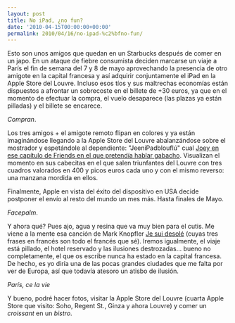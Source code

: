 ```yaml
---
layout: post
title: No iPad, ¿no fun?
date: '2010-04-15T00:00:00+00:00'
permalink: 2010/04/16/no-ipad-%c2%bfno-fun/
---
```

Esto son unos amigos que quedan en un Starbucks después de comer en un japo. En un ataque de fiebre consumista deciden marcarse un viaje a París el fin de semana del 7 y 8 de mayo aprovechando la presencia de otro amigote en la capital francesa y así adquirir conjuntamente el iPad en la Apple Store del Louvre. Incluso esos tíos y sus maltrechas economías están dispuestos a afrontar un sobrecoste en el billete de +30 euros, ya que en el momento de efectuar la compra, el vuelo desaparece (las plazas ya están pilladas) y el billete se encarece.

_Compran_.

Los tres amigos + el amigote remoto flipan en colores y ya están imaginándose llegando a la Apple Store del Louvre abalanzándose sobre el mostrador y espetándole al dependiente: "JeeniPadblouflú" cual [Joey en ese capítulo de Friends en el que pretendía hablar gabacho](http://www.metacafe.com/watch/126762/joey_trying_to_talk_french/). Visualizan el momento en sus cabecitas en el que salen triunfantes del Louvre con tres cuadros valorados en 400 y picos euros cada uno y con el mismo reverso: una manzana mordida en ellos.

Finalmente, Apple en vista del éxito del dispositivo en USA decide postponer el envío al resto del mundo un mes más. Hasta finales de Mayo.

_Facepalm_.

Y ahora qué? Pues ajo, agua y resina que va muy bien para el cutis. Me viene a la mente esa canción de Mark Knopfler [Je sui desolé](http://www.youtube.com/watch?v=Yb3tGbuguyo) (cuyas tres frases en francés son todo el francés que sé). Iremos igualmente, el viaje está pillado, el hotel reservado y las ilusiones destrozadas... bueno no completamente, el que os escribe nunca ha estado en la capital francesa. De hecho, es yo diría una de las pocas grandes ciudades que me falta por ver de Europa, así que todavía atesoro un atisbo de ilusión.

_París, ce la vie_

Y bueno, podré hacer fotos, visitar la Apple Store del Louvre (cuarta Apple Store que visito: Soho, Regent St., Ginza y ahora Louvre) y comer un _croissant_ en un _bistro_.

